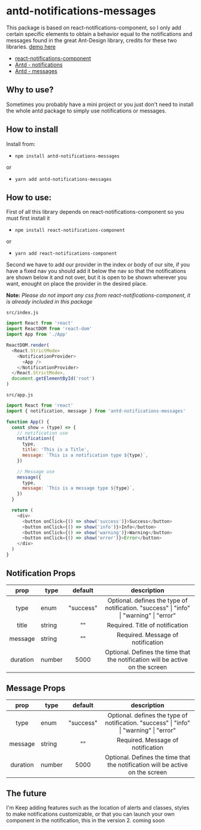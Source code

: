 # antd-notifications-messages

This package is based on react-notifications-component, so I only add certain specific elements to obtain a behavior equal to the notifications and messages found in the great Ant-Design library, credits for these two libraries.
[demo here](https://antd-notifications-messages.vercel.app)

* [react-notifications-component](https://www.npmjs.com/package/react-notifications-component)
* [Antd - notifications](https://ant.design/components/notification)
* [Antd - messages](https://ant.design/components/message)

## Why to use?

Sometimes you probably have a mini project or you just don't need to install the whole antd package to simply use notifications or messages.

## How to install

Install from:

- `npm install antd-notifications-messages`

or

- `yarn add antd-notifications-messages`

## How to use:
First of all this library depends on react-notifications-component so you must first install it

- `npm install react-notifications-component`

or

- `yarn add react-notifications-component`

Second we have to add our provider in the index or body of our site, if you have a fixed nav you should add it below the nav so that the notifications are shown below it and not over, but it is open to be shown wherever you want, enought on place the provider in the desired place.

**Note:**
<em>Please do not import any css from react-notifications-component, it is already included in this package</em>


`src/index.js`

```js
import React from 'react'
import ReactDOM from 'react-dom'
import App from './App'

ReactDOM.render(
  <React.StrictMode>
    <NotificationProvider>
      <App />
    </NotificationProvider>
  </React.StrictMode>,
  document.getElementById('root')
)
```

`src/app.js`

```js
import React from 'react'
import { notification, message } from 'antd-notifications-messages'

function App() {
  const show = (type) => {
    // notification use
    notification({
      type,
      title: 'This is a Title',
      message: `This is a notification type ${type}`,
    })

    // Message use
    message({
      type,
      message: `This is a message type ${type}`,
    })
  }

  return (
    <div>
      <button onClick={() => show('success')}>Success</button>
      <button onClick={() => show('info')}>Info</button>
      <button onClick={() => show('warning')}>Warning</button>
      <button onClick={() => show('error')}>Error</button>
    </div>
  )
}
```

## Notification Props
|   prop   | type   |  default  |                                       description                                       |
|:--------:|--------|:---------:|:---------------------------------------------------------------------------------------:|
| type     | enum   | "success" | Optional. defines the type of notification. "success" \| "info" \| "warning" \| "error" |
| title    | string | ""        | Required. Title of notification                                                         |
| message  | string | ""        | Required. Message of notification                                                       |
| duration | number | 5000      | Optional. Defines the time that the notification will be active on the screen           |


## Message Props
|   prop   | type   |  default  |                                       description                                       |
|:--------:|--------|:---------:|:---------------------------------------------------------------------------------------:|
| type     | enum   | "success" | Optional. defines the type of notification. "success" \| "info" \| "warning" \| "error" |
| message  | string | ""        | Required. Message of notification                                                       |
| duration | number | 5000      | Optional. Defines the time that the notification will be active on the screen           |

## The future
I'm Keep adding features such as the location of alerts and classes, styles to make notifications customizable, or that you can launch your own component in the notification, this in the version 2.
coming soon
